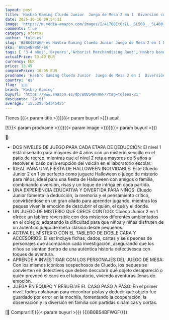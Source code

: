 ```yaml
---
layout: post
title: 'Hasbro Gaming Cluedo Junior  Juego de Mesa 2 en 1  Diversión con Amigos y Familia  Fiesta de Halloween  Regalo para Niños y Niñas a Partir de 4 Años  Juguete de Detectives  Tablero de Colegio'
date: 2025-10-16 09:54:11
image: 'https://m.media-amazon.com/images/I/41760EtGsIL._SL500_._SL400_.jpg'
comments: true
category: ofertas
author: 'tole.es'
slug: 'B0BS4BFWGF-es Hasbro Gaming Cluedo Junior Juego de Mesa 2 en 1 Diversión...'
sku: 'B0BS4BFWGF-es'
tags: [ '3-4 años','8+years','Arborist Merchandising Root','Hasbro banner 8+','Juego de mesa','Juegos de misterio','Juegos de tablero','Juegos y accesorios para juegos','Juguetes','Juguetes y juegos','Paid Social - CML Toys','Self Service','Special Features Stores','TB selection','TLW selection','Tienda Juegos en Familia (Hasbro)','Top brands in Toys','Under20','b6d17eda-2c26-45ed-a098-453a9f96e839_0','b6d17eda-2c26-45ed-a098-453a9f96e839_1601','b6d17eda-2c26-45ed-a098-453a9f96e839_1801','b6d17eda-2c26-45ed-a098-453a9f96e839_2001','b6d17eda-2c26-45ed-a098-453a9f96e839_3601','b6d17eda-2c26-45ed-a098-453a9f96e839_6301','b6d17eda-2c26-45ed-a098-453a9f96e839_6901','b6d17eda-2c26-45ed-a098-453a9f96e839_801','halloween','hasbro gaming','🇪🇸', ]
actualPrice: 13.49 EUR
currency: EUR
price: 13.49
comparePrice: 18.95 EUR
prodname: 'Hasbro Gaming Cluedo Junior  Juego de Mesa 2 en 1  Diversión con Amigos y Familia  Fiesta de Halloween  Regalo para Niños y Niñas a Partir de 4 Años  Juguete de Detectives  Tablero de Colegio'
country: 'es'
flag: '🇪🇸'
brand: 'Hasbro Gaming'
buyurl: 'https://www.amazon.es/dp/B0BS4BFWGF/?tag=tolees-21'
descuento: '28.81'
average: '15.5295454545455'
---
```


Tienes [{{< param title >}}]({{< param buyurl >}}) aqui!

[![{{< param prodname >}}]({{< param image >}})]({{< param buyurl >}})

🔎:

- DOS NIVELES DE JUEGO PARA CADA ETAPA DE DEDUCCIÓN: El nivel 1 está diseñado para mayores de 4 años con un misterio sencillo en el patio de recreo, mientras que el nivel 2 reta a mayores de 5 años a resolver el caso de la erupción del volcán en el laboratorio escolar.
- IDEAL PARA UNA FIESTA DE HALLOWEEN INOLVIDABLE: Este Cluedo Junior 2 en 1 es perfecto como juguete Halloween o juego de misterio para niños, ideal para una fiesta de Halloween con amigos o familia, combinando diversión, risas y un toque de intriga en cada partida.
- UNA EXPERIENCIA EDUCATIVA Y DIVERTIDA PARA NIÑOS: Cluedo Junior fomenta la deducción, la memoria y el pensamiento crítico, convirtiéndose en un gran aliado para aprender jugando, mientras los peques viven la emoción de descubrir el quién, el qué y el dónde.
- UN JUEGO DE MISTERIO QUE CRECE CONTIGO: Cluedo Junior 2 en 1 ofrece un tablero reversible con dos misterios diferentes ambientados en el colegio, adaptando la dificultad para que niños y niñas disfruten de un auténtico juego de mesa clásico desde pequeños.
- ACTIVA EL MISTERIO CON EL TABLERO DE DOBLE CARA Y ACCESORIOS: El set incluye fichas, dados, cartas y seis peones de personajes que acompañan cada investigación, asegurando que los niños se sientan dentro de una auténtica historia detectivesca con toques de aventura.
- APRENDE A INVESTIGAR CON LOS PERSONAJES DEL JUEGO DE MESA: Con los mismos icónicos sospechosos de Cluedo, los peques se convierten en detectives que deben descubrir qué objeto desapareció o quién provocó el caos en el laboratorio, viviendo aventuras llenas de emoción.
- JUEGA EN EQUIPO Y RESUELVE EL CASO PASO A PASO: En el primer nivel, todos colaboran para encontrar pistas y deducir qué objeto fue guardado por error en la mochila, fomentando la cooperación, la observación y la diversión en familia con partidas dinámicas y cortas.

[🛒 Comprar!!!]({{< param buyurl >}})
{{<world>}}B0BS4BFWGF{{</world>}}
